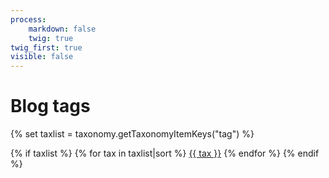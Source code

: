 ```yaml
---
process:
    markdown: false
    twig: true
twig_first: true
visible: false
---
```


<h1>Blog tags</h1>

{% set taxlist = taxonomy.getTaxonomyItemKeys("tag") %}

{% if taxlist %}
<span class="tags">
{% for tax in taxlist|sort %}
    <a class="label label-rounded" href="/blog/tag{{ config.system.param_sep }}{{ tax }}">{{ tax }}</a>
{% endfor %}
</span>
{% endif %}

